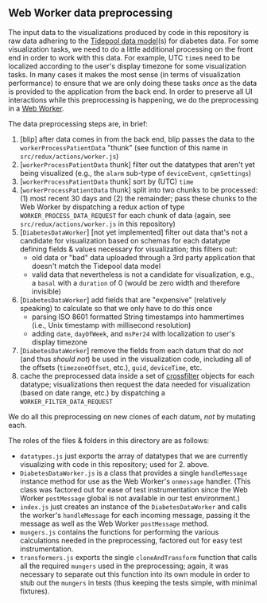 ## Web Worker data preprocessing

The input data to the visualizations produced by code in this repository is raw data adhering to the [Tidepool data model](http://developer.tidepool.io/data-model/ 'Tidepool Developer Microsite: Data Model Documentation')(s) for diabetes data. For some visualization tasks, we need to do a little additional processing on the front end in order to work with this data. For example, UTC `time`s need to be localized according to the user's display timezone for some visualization tasks. In many cases it makes the most sense (in terms of visualization performance) to ensure that we are only doing these tasks *once* as the data is provided to the application from the back end. In order to preserve all UI interactions while this preprocessing is happening, we do the preprocessing in a [Web Worker](https://developer.mozilla.org/en-US/docs/Web/API/Web_Workers_API 'MDN: Web Worker APIs').

The data preprocessing steps are, in brief:

  1. [blip] after data comes in from the back end, blip passes the data to the `workerProcessPatientData` "thunk" (see function of this name in `src/redux/actions/worker.js`)
  1. [`workerProcessPatientData` thunk] filter out the datatypes that aren't yet being visualized (e.g., the `alarm` sub-type of `deviceEvent`, `cgmSettings`)
  1. [`workerProcessPatientData` thunk] sort by (UTC) `time`
  1. [`workerProcessPatientData` thunk] split into two chunks to be processed: (1) most recent 30 days and (2) the remainder; pass these chunks to the Web Worker by dispatching a redux action of type `WORKER_PROCESS_DATA_REQUEST` for each chunk of data (again, see `src/redux/actions/worker.js` in this repository)
  1. [`DiabetesDataWorker`] [not yet implemented] filter out data that's not a candidate for visualization based on schemas for each datatype defining fields & values necessary for visualization; this filters out:
     + old data or "bad" data uploaded through a 3rd party application that doesn't match the Tidepool data model
     + valid data that nevertheless is not a candidate for visualization, e.g., a `basal` with a `duration` of 0 (would be zero width and therefore invisible)
  1. [`DiabetesDataWorker`] add fields that are "expensive" (relatively speaking) to calculate so that we only have to do this once
     + parsing ISO 8601 formatted String timestamps into hammertimes (i.e., Unix timestamp with millisecond resolution)
     + adding `date`, `dayOfWeek`, and `msPer24` with localization to user's display timezone
  1. [`DiabetesDataWorker`] remove the fields from each datum that do *not* (and thus *should not*) be used in the visualization code, including all of the offsets (`timezoneOffset`, etc.), `guid`, `deviceTime`, etc.
  1. cache the preprocessed data inside a set of [crossfilter](http://square.github.io/crossfilter/ 'Crossfilter') objects for each datatype; visualizations then request the data needed for visualization (based on date range, etc.) by dispatching a `WORKER_FILTER_DATA_REQUEST`

We do all this preprocessing on new clones of each datum, *not* by mutating each.

The roles of the files & folders in this directory are as follows:

- `datatypes.js` just exports the array of datatypes that we are currently visualizing with code in this repository; used for 2. above.
- `DiabetesDataWorker.js` is a class that provides a single `handleMessage` instance method for use as the Web Worker's `onmessage` handler. (This class was factored out for ease of test instrumentation since the Web Worker `postMessage` global is not available in our test environment.)
- `index.js` just creates an instance of the `DiabetesDataWorker` and calls the worker's `handleMessage` for each incoming message, passing it the message as well as the Web Worker `postMessage` method.
- `mungers.js` contains the functions for performing the various calculations needed in the preprocessing, factored out for easy test instrumentation.
- `transformers.js` exports the single `cloneAndTransform` function that calls all the required `mungers` used in the preprocessing; again, it was necessary to separate out this function into its own module in order to stub out the `mungers` in tests (thus keeping the tests simple, with minimal fixtures).

